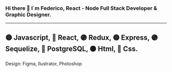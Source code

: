 ### Hi there 👋 I´m Federico, React - Node Full Stack Developer & Graphic Designer.
___________________________________________________________________
🟡 Javascript, 🔵 React, 🟣 Redux, 🟡 Express, 🟣 Sequelize, 🔵 PostgreSQL, 🟠 Html, 🔴 Css.
-----------------
Design: Figma, Ilustrator, Photoshop

<!--
**FedeOrefici/FedeOrefici** is a ✨ _special_ ✨ repository because its `README.md` (this file) appears on your GitHub profile.
-->
